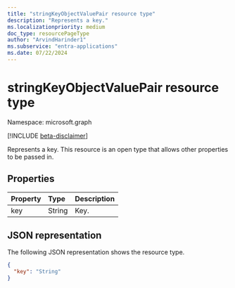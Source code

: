 ```yaml
---
title: "stringKeyObjectValuePair resource type"
description: "Represents a key."
ms.localizationpriority: medium
doc_type: resourcePageType
author: "ArvindHarinder1"
ms.subservice: "entra-applications"
ms.date: 07/22/2024
---
```


# stringKeyObjectValuePair resource type

Namespace: microsoft.graph

[!INCLUDE [beta-disclaimer](../../includes/beta-disclaimer.md)]

Represents a key. This resource is an open type that allows other properties to be passed in.

## Properties
| Property | Type   | Description |
|:---------|:-------|:------------|
| key      | String | Key.        |

## JSON representation

The following JSON representation shows the resource type.

<!-- {
  "blockType": "resource",
  "optionalProperties": [

  ],
  "@odata.type": "microsoft.graph.stringKeyObjectValuePair"
}-->

```json
{
  "key": "String"
}
```

<!-- uuid: 8fcb5dbc-d5aa-4681-8e31-b001d5168d79
2015-10-25 14:57:30 UTC -->
<!--
{
  "type": "#page.annotation",
  "description": "stringKeyObjectValuePair resource",
  "keywords": "",
  "section": "documentation",
  "tocPath": "",
  "suppressions": []
}
-->


